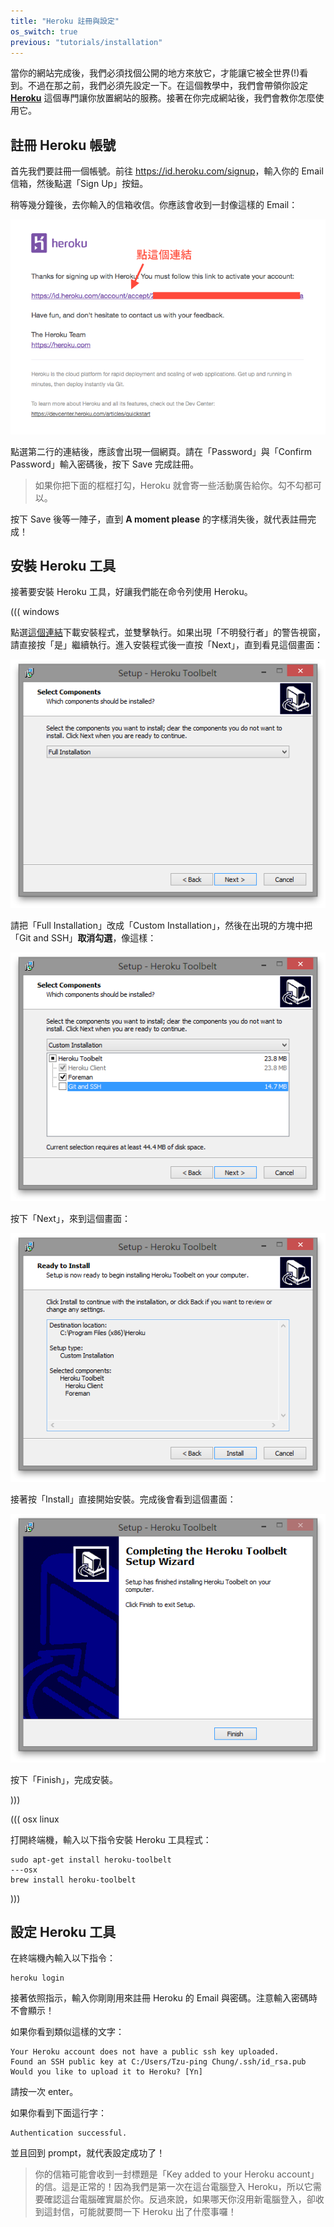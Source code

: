 ```yaml
---
title: "Heroku 註冊與設定"
os_switch: true
previous: "tutorials/installation"
---
```


當你的網站完成後，我們必須找個公開的地方來放它，才能讓它被全世界(!)看到。不過在那之前，我們必須先設定一下。在這個教學中，我們會帶領你設定 **[Heroku](http://heroku.com/)** 這個專門讓你放置網站的服務。接著在你完成網站後，我們會教你怎麼使用它。


## 註冊 Heroku 帳號

首先我們要註冊一個帳號。前往 <https://id.heroku.com/signup>，輸入你的 Email 信箱，然後點選「Sign Up」按鈕。

稍等幾分鐘後，去你輸入的信箱收信。你應該會收到一封像這樣的 Email：

![Heroku 註冊郵件](assets/signup-email.png)

點選第二行的連結後，應該會出現一個網頁。請在「Password」與「Confirm Password」輸入密碼後，按下 Save 完成註冊。

> 如果你把下面的框框打勾，Heroku 就會寄一些活動廣告給你。勾不勾都可以。

按下 Save 後等一陣子，直到 **A moment please** 的字樣消失後，就代表註冊完成！


## 安裝 Heroku 工具

接著要安裝 Heroku 工具，好讓我們能在命令列使用 Heroku。

((( windows

點選[這個連結](https://toolbelt.heroku.com/download/windows)下載安裝程式，並雙擊執行。如果出現「不明發行者」的警告視窗，請直接按「是」繼續執行。進入安裝程式後一直按「Next」，直到看見這個畫面：

![Heroku Toolbelt 安裝選擇](assets/toolbelt-installation-mode.png)

請把「Full Installation」改成「Custom Installation」，然後在出現的方塊中把「Git and SSH」**取消勾選**，像這樣：

![Heroku Toolbelt 自訂安裝](assets/toolbelt-custom-installation-no-git.png)

按下「Next」，來到這個畫面：

![Heroku Toolbelt 安裝確認](assets/toolbelt-installation-confirm.png)

接著按「Install」直接開始安裝。完成後會看到這個畫面：

![Heroku Toolbelt 安裝完成](assets/toolbelt-installation-complete.png)

按下「Finish」，完成安裝。

)))

((( osx linux

打開終端機，輸入以下指令安裝 Heroku 工具程式：

```console
sudo apt-get install heroku-toolbelt
---osx
brew install heroku-toolbelt
```

)))

## 設定 Heroku 工具

在終端機內輸入以下指令：

```console
heroku login
```

接著依照指示，輸入你剛剛用來註冊 Heroku 的 Email 與密碼。注意輸入密碼時不會顯示！

如果你看到類似這樣的文字：

```
Your Heroku account does not have a public ssh key uploaded.
Found an SSH public key at C:/Users/Tzu-ping Chung/.ssh/id_rsa.pub
Would you like to upload it to Heroku? [Yn]
```

請按一次 enter。

如果你看到下面這行字：

```
Authentication successful.
```

並且回到 prompt，就代表設定成功了！

> 你的信箱可能會收到一封標題是「Key added to your Heroku account」的信。這是正常的！因為我們是第一次在這台電腦登入 Heroku，所以它需要確認這台電腦確實屬於你。反過來說，如果哪天你沒用新電腦登入，卻收到這封信，可能就要問一下 Heroku 出了什麼事囉！
